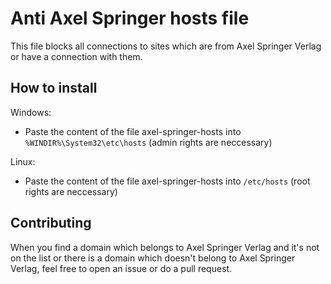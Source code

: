 # Anti Axel Springer hosts file

This file blocks all connections to sites which are from Axel Springer Verlag or have a connection with them.

## How to install

Windows:

- Paste the content of the file axel-springer-hosts into `%WINDIR%\System32\etc\hosts` (admin rights are neccessary)

Linux:

- Paste the content of the file axel-springer-hosts into `/etc/hosts` (root rights are neccessary)

## Contributing

When you find a domain which belongs to Axel Springer Verlag and it's not on the list or there is a domain which doesn't belong to Axel Springer Verlag, feel free to open an issue or do a pull request.